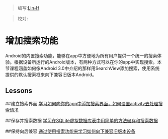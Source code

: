 > 编写:[Lin-H](https://github.com/Lin-H)

> 校对:

# 增加搜索功能

Android的内置搜索功能，能够在app中方便地为所有用户提供一个统一的搜索体验。根据设备所运行的Android版本，有两种方式可以在你的app中实现搜索。本节课程涵盖如何像Android 3.0中介绍的那样用SearchView添加搜索，使用系统提供的默认搜索框来向下兼容旧版本Android。

## Lessons

##建立搜索界面
[学习如何向你的app中添加搜索界面，如何设置activity去处理搜索请求](setup.html)

##保存并搜索数据
[学习在SQLite虚拟数据库表中用简单的方法储存和搜索数据](search.html)

##保持向后兼容
[通过使用搜索功能来学习如何向下兼容旧版本设备](backward-compat.html)
